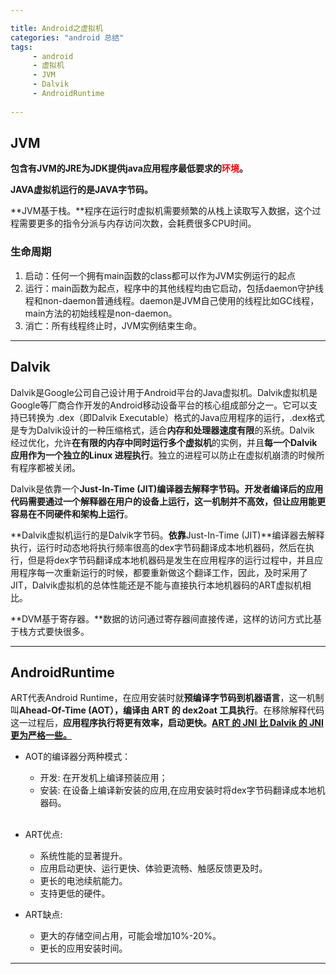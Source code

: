 ```yaml
---

title: Android之虚拟机 
categories: "android 总结"
tags: 
     - android
     - 虚拟机
     - JVM
     - Dalvik
     - AndroidRuntime
 
---
```

## JVM
 
**包含有JVM的JRE为JDK提供java应用程序最低要求的<font color="red">环境</font>。**

**JAVA虚拟机运行的是JAVA字节码。**

**JVM基于栈。**程序在运行时虚拟机需要频繁的从栈上读取写入数据，这个过程需要更多的指令分派与内存访问次数，会耗费很多CPU时间。

### 生命周期
1. 启动：任何一个拥有main函数的class都可以作为JVM实例运行的起点
2. 运行：main函数为起点，程序中的其他线程均由它启动，包括daemon守护线程和non-daemon普通线程。daemon是JVM自己使用的线程比如GC线程，main方法的初始线程是non-daemon。
3. 消亡：所有线程终止时，JVM实例结束生命。

---
## Dalvik
Dalvik是Google公司自己设计用于Android平台的Java虚拟机。Dalvik虚拟机是Google等厂商合作开发的Android移动设备平台的核心组成部分之一。它可以支持已转换为 .dex（即Dalvik Executable）格式的Java应用程序的运行，.dex格式是专为Dalvik设计的一种压缩格式，适合**内存和处理器速度有限**的系统。Dalvik 经过优化，允许**在有限的内存中同时运行多个虚拟机**的实例，并且**每一个Dalvik 应用作为一个独立的Linux 进程执行**。独立的进程可以防止在虚拟机崩溃的时候所有程序都被关闭。

Dalvik是依靠一个**Just-In-Time (JIT)**编译器去解释字节码。开发者编译后的应用代码需要通过一个解释器在用户的设备上运行，这一机制并不高效，但**让应用能更容易在不同硬件和架构上运行**。

**Dalvik虚拟机运行的是Dalvik字节码。**依靠**Just-In-Time (JIT)**编译器去解释执行，运行时动态地将执行频率很高的dex字节码翻译成本地机器码，然后在执行，但是将dex字节码翻译成本地机器码是发生在应用程序的运行过程中，并且应用程序每一次重新运行的时候，都要重新做这个翻译工作，因此，及时采用了JIT，Dalvik虚拟机的总体性能还是不能与直接执行本地机器码的ART虚拟机相比。

**DVM基于寄存器。**数据的访问通过寄存器间直接传递，这样的访问方式比基于栈方式要快很多。

---
## AndroidRuntime
 ART代表Android Runtime，在应用安装时就**预编译字节码到机器语言**，这一机制叫**Ahead-Of-Time (AOT），编译由 ART 的 dex2oat 工具执行**。在移除解释代码这一过程后，**应用程序执行将更有效率，启动更快。**[**ART 的 JNI 比 Dalvik 的 JNI 更为严格一些。**](https://developer.android.google.cn/guide/practices/verifying-apps-art.html?hl=zh-cn)

- AOT的编译器分两种模式：

	- 开发: 在开发机上编译预装应用；
	- 安装: 在设备上编译新安装的应用,在应用安装时将dex字节码翻译成本地机器码。
	<br>

- ART优点:

	- 系统性能的显著提升。
	- 应用启动更快、运行更快、体验更流畅、触感反馈更及时。
	- 更长的电池续航能力。
	- 支持更低的硬件。

- ART缺点:

	- 更大的存储空间占用，可能会增加10%-20%。
	- 更长的应用安装时间。

---



